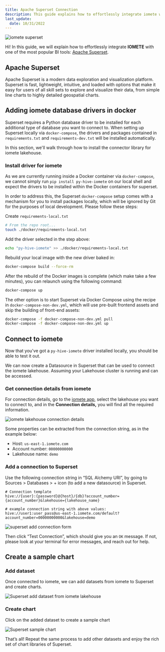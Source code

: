 ```yaml
---
title: Apache Superset Connection
description: This guide explains how to effortlessly integrate iomete with one of the most popular BI tools Apache Superset
last_update:
  date: 10/31/2022
---
```

![iomete superset](/img/guides/apache-superset-iomete/iomete-superset.png)

Hi! In this guide, we will explain how to effortlessly integrate **IOMETE** with one of the most popular BI tools: [Apache Superset](https://superset.apache.org/).

## Apache Superset

Apache Superset is a modern data exploration and visualization platform. Superset is fast, lightweight, intuitive, and loaded with options that make it easy for users of all skill sets to explore and visualize their data, from simple line charts to highly detailed geospatial charts.

## Adding iomete database drivers in docker

Superset requires a Python database driver to be installed for each additional type of database you want to connect to. When setting up Superset locally via `docker-compose`, the drivers and packages contained in `requirements.txt` and `requirements-dev.txt` will be installed automatically.

In this section, we'll walk through how to install the connector library for iomete lakehouse.

### Install driver for iomete

As we are currently running inside a Docker container via `docker-compose`, we cannot simply run `pip install py-hive-iomete` on our local shell and expect the drivers to be installed within the Docker containers for superset.

In order to address this, the Superset `docker-compose` setup comes with a mechanism for you to install packages locally, which will be ignored by Git for the purposes of local development. Please follow these steps:

Create `requirements-local.txt`

```bash
# From the repo root...
touch ./docker/requirements-local.txt
```

Add the driver selected in the step above:

```bash
echo "py-hive-iomete" >> ./docker/requirements-local.txt
```

Rebuild your local image with the new driver baked in:

```bash
docker-compose build --force-rm
```

After the rebuild of the Docker images is complete (which make take a few minutes), you can relaunch using the following command:

```bash
docker-compose up
```

The other option is to start Superset via Docker Compose using the recipe in `docker-compose-non-dev.yml`, which will use pre-built frontend assets and skip the building of front-end assets:

```bash
docker-compose -f docker-compose-non-dev.yml pull
docker-compose -f docker-compose-non-dev.yml up
```

## Connect to iomete

Now that you've got a `py-hive-iomete` driver installed locally, you should be able to test it out.

We can now create a Datasource in Superset that can be used to connect the iomete lakehouse. Assuming your Lakehouse cluster is running and can be accessed.

### Get connection details from iomete

For connection details, go to the [iomete app](https://app.iomete.com/), select the lakehouse you want to connect to, and in the **Connection details,** you will find all the required information.

![iomete lakehouse connection details](/img/guides/bi-connections/connection-details.png)

Some properties can be extracted from the connection string, as in the example below:

- Host: `us-east-1.iomete.com`
- Account number: `00000000000`
- Lakehouse name: `demo`

### Add a connection to Superset

Use the following connection string in “SQL Alchemy URI”, by going to Sources > Databases > + icon (to add a new datasource) in Superset.

```
# Connection template
hive://{user}:{password}@{host}/{db}?account_number={account_number}&lakehouse={lakehouse_name}

# example connection string with above values:
hive://user1:user_pass@us-east-1.iomete.com/default?account_number=00000000000&lakehouse=demo
```

![superset add connection form](/img/guides/apache-superset-iomete/superset_iomete_connection.jpg)

Then click “Test Connection”, which should give you an `OK` message. If not, please look at your terminal for error messages, and reach out for help.

## Create a sample chart

### Add dataset

Once connected to iomete, we can add datasets from iomete to Superset and create charts.

![Superset add dataset from iomete lakehouse](/img/guides/apache-superset-iomete/add-dataset.png)

### Create chart

Click on the added dataset to create a sample chart

![Superset sample chart](/img/guides/apache-superset-iomete/sample-chart.png)

That’s all! Repeat the same process to add other datasets and enjoy the rich set of chart libraries of Superset.